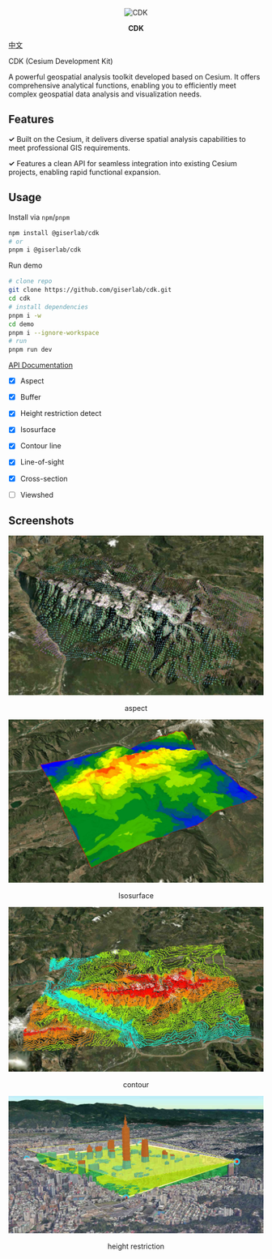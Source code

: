 
<p align="center">
<img src="./demo/public/favicon.ico" alt="CDK" style="width:60px;margin: 0px auto" /></p>

<p align="center" style="font-weight:bolder;">CDK</p>

[中文](./README_zh.md)



CDK (Cesium Development Kit)

A powerful geospatial analysis toolkit developed based on Cesium. It offers comprehensive analytical functions, enabling you to efficiently meet complex geospatial data analysis and visualization needs.



## Features

**✓** Built on the Cesium, it delivers diverse spatial analysis capabilities to meet professional GIS requirements.

**✓** Features a clean API for seamless integration into existing Cesium projects, enabling rapid functional expansion.



## Usage

Install via `npm`/`pnpm`

```bash
npm install @giserlab/cdk
# or
pnpm i @giserlab/cdk
```



Run demo 

```bash
# clone repo
git clone https://github.com/giserlab/cdk.git
cd cdk
# install dependencies
pnpm i -w
cd demo 
pnpm i --ignore-workspace
# run
pnpm run dev
```





[API Documentation](https://giserlab.github.io/docs/cdk/index.html)



- [x] Aspect

- [x] Buffer
- [x] Height restriction detect
- [x] Isosurface
- [x] Contour line
- [x] Line-of-sight
- [x] Cross-section
- [ ] Viewshed



## Screenshots

![aspect](./screenshots/aspect.png)

<p align="center">aspect </p>



![isosurface](./screenshots/isosurface.png)

<p align="center">Isosurface </p>



![contour](./screenshots/contour.png)

<p align="center">contour </p>



![height-restriction](./screenshots/height-restriction.png)  

<p align="center">height restriction </p>



  

  
